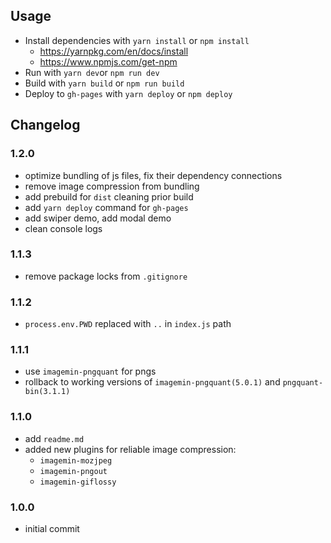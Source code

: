 ## Usage
* Install dependencies with `yarn install` or `npm install`
  * https://yarnpkg.com/en/docs/install
  * https://www.npmjs.com/get-npm
* Run with `yarn dev`or `npm run dev`
* Build with `yarn build` or `npm run build`
* Deploy to `gh-pages` with `yarn deploy` or `npm deploy`

## Changelog
### 1.2.0
  * optimize bundling of js files, fix their dependency connections
  * remove image compression from bundling
  * add prebuild for `dist` cleaning prior build
  * add `yarn deploy` command for `gh-pages`
  * add swiper demo, add modal demo
  * clean console logs
### 1.1.3
  * remove package locks from `.gitignore`
### 1.1.2
  * `process.env.PWD` replaced with `..` in `index.js` path
### 1.1.1
  * use `imagemin-pngquant` for pngs
  * rollback to working versions of `imagemin-pngquant(5.0.1)` and `pngquant-bin(3.1.1)`
### 1.1.0
  * add `readme.md`
  * added new plugins for reliable image compression:
    * `imagemin-mozjpeg`
    * `imagemin-pngout`
    * `imagemin-giflossy`
### 1.0.0
  * initial commit
